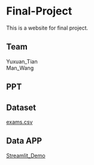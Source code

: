 # Final-Project
 This is a website for final project.
## Team
Yuxuan_Tian  
Man_Wang
## PPT

## Dataset
[exams.csv](exams.csv)
## Data APP
[Streamlit_Demo](https://42054021-final-project-final-project-129ye8.streamlitapp.com/)